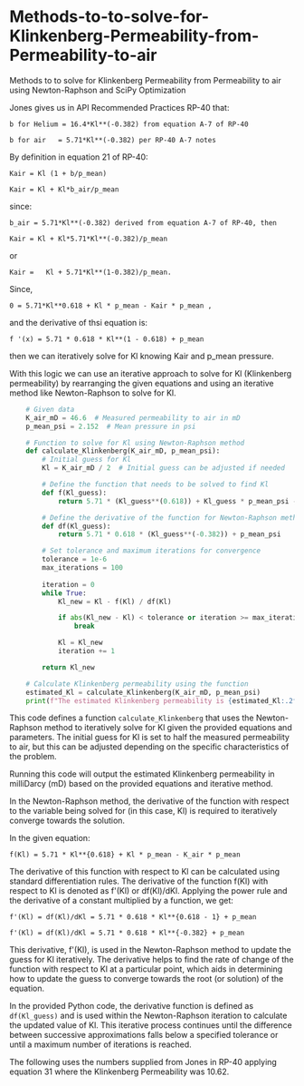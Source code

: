 # Methods-to-to-solve-for-Klinkenberg-Permeability-from-Permeability-to-air

Methods to to solve for Klinkenberg Permeability from Permeability to air using Newton-Raphson and SciPy Optimization

Jones gives us in API Recommended Practices RP-40 that:

    b for Helium = 16.4*Kl**(-0.382) from equation A-7 of RP-40
    
    b for air   = 5.71*Kl**(-0.382) per RP-40 A-7 notes

By definition in equation 21 of RP-40:

    Kair = Kl (1 + b/p_mean)

    Kair = Kl + Kl*b_air/p_mean 

since:

    b_air = 5.71*Kl**(-0.382) derived from equation A-7 of RP-40, then

    Kair = Kl + Kl*5.71*Kl**(-0.382)/p_mean  

or 

    Kair =   Kl + 5.71*Kl**(1-0.382)/p_mean. 

Since,  

    0 = 5.71*Kl**0.618 + Kl * p_mean - Kair * p_mean ,
    
and the derivative of thsi equation is:

    f '(x) = 5.71 * 0.618 * Kl**(1 - 0.618) + p_mean

then we can iteratively solve for Kl knowing Kair and p_mean pressure. 


With this logic we can use an iterative approach to solve for Kl (Klinkenberg permeability) by rearranging the given equations and using an iterative method like Newton-Raphson to solve for Kl. 


```python
    # Given data
    K_air_mD = 46.6  # Measured permeability to air in mD
    p_mean_psi = 2.152  # Mean pressure in psi

    # Function to solve for Kl using Newton-Raphson method
    def calculate_Klinkenberg(K_air_mD, p_mean_psi):
        # Initial guess for Kl
        Kl = K_air_mD / 2  # Initial guess can be adjusted if needed

        # Define the function that needs to be solved to find Kl
        def f(Kl_guess):
            return 5.71 * (Kl_guess**(0.618)) + Kl_guess * p_mean_psi - K_air_mD * p_mean_psi

        # Define the derivative of the function for Newton-Raphson method
        def df(Kl_guess):
            return 5.71 * 0.618 * (Kl_guess**(-0.382)) + p_mean_psi

        # Set tolerance and maximum iterations for convergence
        tolerance = 1e-6
        max_iterations = 100
        
        iteration = 0
        while True:
            Kl_new = Kl - f(Kl) / df(Kl)

            if abs(Kl_new - Kl) < tolerance or iteration >= max_iterations:
                break

            Kl = Kl_new
            iteration += 1

        return Kl_new

    # Calculate Klinkenberg permeability using the function
    estimated_Kl = calculate_Klinkenberg(K_air_mD, p_mean_psi)
    print(f"The estimated Klinkenberg permeability is {estimated_Kl:.2f} mD.")
```

This code defines a function `calculate_Klinkenberg` that uses the Newton-Raphson method to iteratively solve for Kl given the provided equations and parameters. The initial guess for Kl is set to half the measured permeability to air, but this can be adjusted depending on the specific characteristics of the problem.

Running this code will output the estimated Klinkenberg permeability in milliDarcy (mD) based on the provided equations and iterative method. 

In the Newton-Raphson method, the derivative of the function with respect to the variable being solved for (in this case, Kl) is required to iteratively converge towards the solution. 

In the given equation:

    f(Kl) = 5.71 * Kl**{0.618} + Kl * p_mean - K_air * p_mean

The derivative of this function with respect to Kl can be calculated using standard differentiation rules. The derivative of the function f(Kl) with respect to Kl is denoted as f'(Kl) or df(Kl)/dKl. Applying the power rule and the derivative of a constant multiplied by a function, we get:

    f'(Kl) = df(Kl)/dKl = 5.71 * 0.618 * Kl**{0.618 - 1} + p_mean
    
    f'(Kl) = df(Kl)/dKl = 5.71 * 0.618 * Kl**{-0.382} + p_mean

This derivative, f'(Kl), is used in the Newton-Raphson method to update the guess for Kl iteratively. The derivative helps to find the rate of change of the function with respect to Kl at a particular point, which aids in determining how to update the guess to converge towards the root (or solution) of the equation.

In the provided Python code, the derivative function is defined as `df(Kl_guess)` and is used within the Newton-Raphson iteration to calculate the updated value of Kl. This iterative process continues until the difference between successive approximations falls below a specified tolerance or until a maximum number of iterations is reached.

The following uses the numbers supplied from Jones in RP-40 applying equation 31 where the Klinkenberg Permeability was 10.62. 
